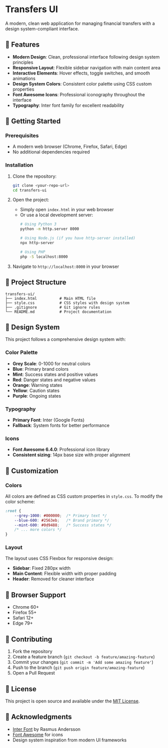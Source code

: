 # Transfers UI

A modern, clean web application for managing financial transfers with a design system-compliant interface.

## 🎨 Features

- **Modern Design**: Clean, professional interface following design system principles
- **Responsive Layout**: Flexible sidebar navigation with main content area
- **Interactive Elements**: Hover effects, toggle switches, and smooth animations
- **Design System Colors**: Consistent color palette using CSS custom properties
- **Font Awesome Icons**: Professional iconography throughout the interface
- **Typography**: Inter font family for excellent readability

## 🚀 Getting Started

### Prerequisites

- A modern web browser (Chrome, Firefox, Safari, Edge)
- No additional dependencies required

### Installation

1. Clone the repository:
   ```bash
   git clone <your-repo-url>
   cd transfers-ui
   ```

2. Open the project:
   - Simply open `index.html` in your web browser
   - Or use a local development server:
     ```bash
     # Using Python 3
     python -m http.server 8000
     
     # Using Node.js (if you have http-server installed)
     npx http-server
     
     # Using PHP
     php -S localhost:8000
     ```

3. Navigate to `http://localhost:8000` in your browser

## 📁 Project Structure

```
transfers-ui/
├── index.html          # Main HTML file
├── style.css           # CSS styles with design system
├── .gitignore          # Git ignore rules
└── README.md           # Project documentation
```

## 🎯 Design System

This project follows a comprehensive design system with:

### Color Palette
- **Grey Scale**: 0-1000 for neutral colors
- **Blue**: Primary brand colors
- **Mint**: Success states and positive values
- **Red**: Danger states and negative values
- **Orange**: Warning states
- **Yellow**: Caution states
- **Purple**: Ongoing states

### Typography
- **Primary Font**: Inter (Google Fonts)
- **Fallback**: System fonts for better performance

### Icons
- **Font Awesome 6.4.0**: Professional icon library
- **Consistent sizing**: 14px base size with proper alignment

## 🔧 Customization

### Colors
All colors are defined as CSS custom properties in `style.css`. To modify the color scheme:

```css
:root {
    --grey-1000: #000000;  /* Primary text */
    --blue-600: #2563eb;   /* Brand primary */
    --mint-600: #0d9488;   /* Success states */
    /* ... more colors */
}
```

### Layout
The layout uses CSS Flexbox for responsive design:
- **Sidebar**: Fixed 280px width
- **Main Content**: Flexible width with proper padding
- **Header**: Removed for cleaner interface

## 📱 Browser Support

- Chrome 60+
- Firefox 55+
- Safari 12+
- Edge 79+

## 🤝 Contributing

1. Fork the repository
2. Create a feature branch (`git checkout -b feature/amazing-feature`)
3. Commit your changes (`git commit -m 'Add some amazing feature'`)
4. Push to the branch (`git push origin feature/amazing-feature`)
5. Open a Pull Request

## 📄 License

This project is open source and available under the [MIT License](LICENSE).

## 🙏 Acknowledgments

- [Inter Font](https://rsms.me/inter/) by Rasmus Andersson
- [Font Awesome](https://fontawesome.com/) for icons
- Design system inspiration from modern UI frameworks 